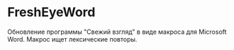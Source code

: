 # FreshEyeWord
Обновление программы "Свежий взгляд" в виде макроса для Microsoft Word. Макрос ищет лексические повторы.
